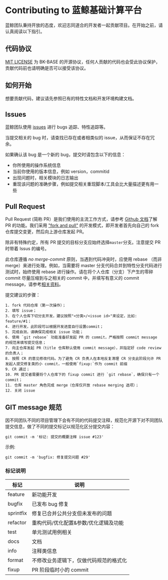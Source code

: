 # Contributing to 蓝鲸基础计算平台

蓝鲸团队秉持开放的态度，欢迎志同道合的开发者一起贡献项目。在开始之前，请认真阅读以下指引。

## 代码协议

[MIT LICENSE](../../LICENSE.txt) 为 BK-BASE 的开源协议，任何人贡献的代码也会受此协议保护，贡献代码前也请明确是否可以接受该协议。

## 如何开始

想要贡献代码，建议请先参照已有的特性文档和开发环境构建文档。

## Issues

蓝鲸团队使用 [issues](https://github.com/Tencent/bk-base/issues) 进行 bugs 追踪、特性追踪等。

当提交相关的 bug 时，请查找已存在或者相类似的 issue，从而保证不存在冗余。

如果确认该 bug 是一个新的 bug，提交时请包含以下的信息：

* 你所使用的操作系统信息
* 当前你使用的版本信息，例如 version，commitid
* 出现问题时，相关模块的日志输出
* 重现该问题的准确步骤，例如提交相关重现脚本/工具会比大量描述更有用一些

## Pull Request

Pull Request (简称 PR）是我们使用的主流工作方式，请参考 [Github 文档](https://docs.github.com/en/github/collaborating-with-issues-and-pull-requests/proposing-changes-to-your-work-with-pull-requests/about-pull-requests)了解 PR 的功能。我们采用 ["fork and pull"](https://docs.github.com/en/github/collaborating-with-issues-and-pull-requests/getting-started/about-collaborative-development-models#fork-and-pull-model) 的开发模式，即开发者首先向自己的 fork 仓库提交变更，然后向上游仓库发起 PR。

除非有特殊约定，所有 PR 提交的目标分支应始终选择`master`分支。注意提交 PR 时带着 Issus 的编号。

此仓库遵循  *no merge-commit* 原则，当遇到代码冲突时，应使用 rebase （而非 merge）来进行处理。例如，当需要将 master 分支代码合并到特性分支代码进行测试时，始终使用 rebase 进行操作。请在将个人仓库（分支）下产生的零碎 commit 尽量压缩到与之相关的 commit 中，并填写有意义的 commit message，请参考[相关资料](https://www.atlassian.com/git/tutorials/merging-vs-rebasing)。

提交建议的步骤：

	1. fork 代码仓库（第一次操作）；
	2. 填写 issue；
	3. 在个人仓库下切分支开发，建议按照"<分类>/<issue id>"来设定，比如: feature/#1；
	4. 进行开发，此阶段可以根据开发进度自行设置commit；
	5. 完成自测，请确保完成相关 issue 功能；
	6. 使用 `git rebase` 功能准备好发起 PR 的 commit，严格按照 commit message 的规范来填写提交信息；
	7. 向主仓库发起 PR（title 仓库默认使用 commit message），并指定好 code review 的负责人；
	8. 按照 CR 的意见修改代码。为了避免 CR 负责人在本地反复清理 CR 分支此阶段允许 PR 发起人提交修复类的小 commit，一般使用`fixup:`作为 commit 前缀
	9. CR 通过；
	10. PR 提交者需要将个人仓库下的 fixup commit 进行 `git rebase`，确保只有一个 commit；
	11. 仓库 master 角色完成 merge（仓库仅开放 rebase merging 选项）；
	12. 关闭 issue

## GIT message 规范

因不同团队不同的项目管理下会有不同的代码提交注释，规范化开源下对不同团队提交信息，做了不同的提交标记以规范化区分提交内容：

```
git commit -m '标记: 提交的概要注释 issue #123'
```

示例:

```shell
git commit -m 'bugfix: 修复提交问题 #29'
```

### 标记说明

| 标记     | 说明                                   |
| -------- | -------------------------------------- |
| feature  | 新功能开发                             |
| bugfix   | 已发布 bug 修复                                |
| sprintfix   | 修复已合并公共分支但未发布的问题                              |
| refactor | 重构代码/优化配置&amp;参数/优化逻辑及功能 |
| test     | 单元测试用例相关                   |
| docs     | 文档                               |
| info     | 注释类信息                         |
| format   | 不修改业务逻辑下，仅做代码规范的格式化 |
| fixup   | PR 阶段临时小的 commit |

